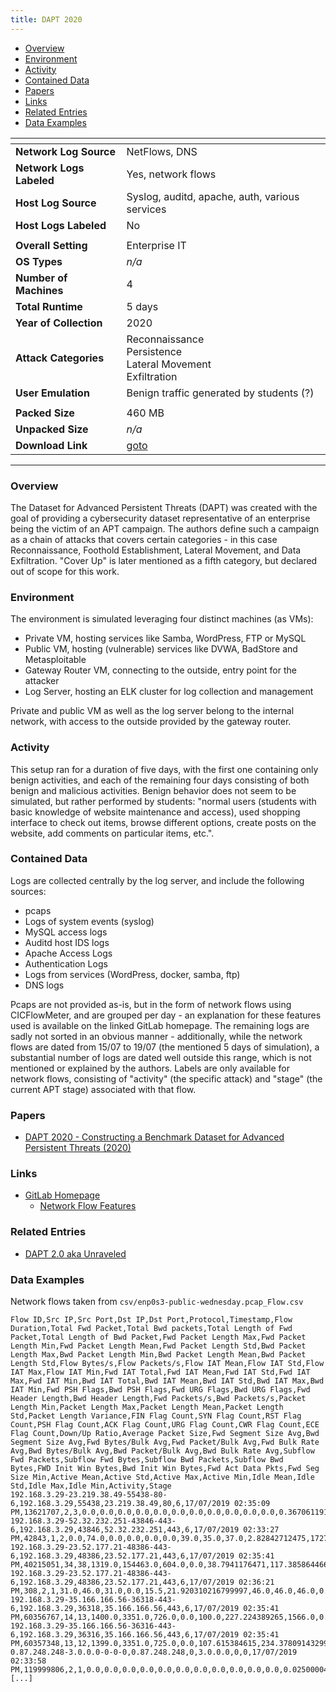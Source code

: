 ```yaml
---
title: DAPT 2020
---
```


- [Overview](#overview)
- [Environment](#environment)
- [Activity](#activity)
- [Contained Data](#contained-data)
- [Papers](#papers)
- [Links](#links)
- [Related Entries](#related-entries)
- [Data Examples](#data-examples)

| <!-- -->                 | <!-- -->                                                             |
|--------------------------|----------------------------------------------------------------------|
| **Network Log Source**   | NetFlows, DNS                                                        |
| **Network Logs Labeled** | Yes, network flows                                                   |
| **Host Log Source**      | Syslog, auditd, apache, auth, various services                       |
| **Host Logs Labeled**    | No                                                                   |
|                          |                                                                      |
| **Overall Setting**      | Enterprise IT                                                        |
| **OS Types**             | _n/a_                                                                |
| **Number of Machines**   | 4                                                                    |
| **Total Runtime**        | 5 days                                                               |
| **Year of Collection**   | 2020                                                                 |
| **Attack Categories**    | Reconnaissance<br/>Persistence<br/>Lateral Movement<br/>Exfiltration |
| **User Emulation**       | Benign traffic generated by students (?)                             |
|                          |                                                                      |
| **Packed Size**          | 460 MB                                                               |
| **Unpacked Size**        | _n/a_                                                                |
| **Download Link**        | [goto](https://gitlab.com/asu22/dapt2020)                            |

***

### Overview

The Dataset for Advanced Persistent Threats (DAPT) was created with the goal of providing a cybersecurity dataset
representative of an enterprise being the victim of an APT campaign.
The authors define such a campaign as a chain of attacks that covers certain categories - in this case Reconnaissance,
Foothold Establishment, Lateral Movement, and Data Exfiltration.
"Cover Up" is later mentioned as a fifth category, but declared out of scope for this work.

### Environment

The environment is simulated leveraging four distinct machines (as VMs):

- Private VM, hosting services like Samba, WordPress, FTP or MySQL
- Public VM, hosting (vulnerable) services like DVWA, BadStore and Metasploitable
- Gateway Router VM, connecting to the outside, entry point for the attacker
- Log Server, hosting an ELK cluster for log collection and management

Private and public VM as well as the log server belong to the internal network, with access to the outside provided by
the gateway router.

### Activity

This setup ran for a duration of five days, with the first one containing only benign activities, and each of the
remaining four days consisting of both benign and malicious activities.
Benign behavior does not seem to be simulated, but rather performed by students: "normal users (students with basic
knowledge of website maintenance and access), used shopping interface to check out items, browse different options,
create posts on the website, add comments on particular items, etc.".

### Contained Data

Logs are collected centrally by the log server, and include the following sources:

- pcaps
- Logs of system events (syslog)
- MySQL access logs
- Auditd host IDS logs
- Apache Access Logs
- Authentication Logs
- Logs from services (WordPress, docker, samba, ftp)
- DNS logs

Pcaps are not provided as-is, but in the form of network flows using CICFlowMeter, and are grouped per day - an
explanation for these features used is available on the linked GitLab homepage.
The remaining logs are sadly not sorted in an obvious manner - additionally, while the network flows are dated from
15/07 to 19/07 (the mentioned 5 days of simulation), a substantial number of logs are dated well outside this range,
which is not mentioned or explained by the authors.
Labels are only available for network flows, consisting of "activity" (the specific attack) and "stage" (the current APT
stage) associated with that flow.

### Papers

- [DAPT 2020 - Constructing a Benchmark Dataset for Advanced Persistent Threats (2020)](https://doi.org/10.1007/978-3-030-59621-7_8)

### Links

- [GitLab Homepage](https://gitlab.com/asu22/dapt2020)
    - [Network Flow Features](https://gitlab.com/asu22/dapt2020/-/blob/main/csv/README.md?ref_type=heads)

### Related Entries

- [DAPT 2.0 aka Unraveled](unraveled.md)

### Data Examples

Network flows taken from `csv/enp0s3-public-wednesday.pcap_Flow.csv`

```
Flow ID,Src IP,Src Port,Dst IP,Dst Port,Protocol,Timestamp,Flow Duration,Total Fwd Packet,Total Bwd packets,Total Length of Fwd Packet,Total Length of Bwd Packet,Fwd Packet Length Max,Fwd Packet Length Min,Fwd Packet Length Mean,Fwd Packet Length Std,Bwd Packet Length Max,Bwd Packet Length Min,Bwd Packet Length Mean,Bwd Packet Length Std,Flow Bytes/s,Flow Packets/s,Flow IAT Mean,Flow IAT Std,Flow IAT Max,Flow IAT Min,Fwd IAT Total,Fwd IAT Mean,Fwd IAT Std,Fwd IAT Max,Fwd IAT Min,Bwd IAT Total,Bwd IAT Mean,Bwd IAT Std,Bwd IAT Max,Bwd IAT Min,Fwd PSH Flags,Bwd PSH Flags,Fwd URG Flags,Bwd URG Flags,Fwd Header Length,Bwd Header Length,Fwd Packets/s,Bwd Packets/s,Packet Length Min,Packet Length Max,Packet Length Mean,Packet Length Std,Packet Length Variance,FIN Flag Count,SYN Flag Count,RST Flag Count,PSH Flag Count,ACK Flag Count,URG Flag Count,CWR Flag Count,ECE Flag Count,Down/Up Ratio,Average Packet Size,Fwd Segment Size Avg,Bwd Segment Size Avg,Fwd Bytes/Bulk Avg,Fwd Packet/Bulk Avg,Fwd Bulk Rate Avg,Bwd Bytes/Bulk Avg,Bwd Packet/Bulk Avg,Bwd Bulk Rate Avg,Subflow Fwd Packets,Subflow Fwd Bytes,Subflow Bwd Packets,Subflow Bwd Bytes,FWD Init Win Bytes,Bwd Init Win Bytes,Fwd Act Data Pkts,Fwd Seg Size Min,Active Mean,Active Std,Active Max,Active Min,Idle Mean,Idle Std,Idle Max,Idle Min,Activity,Stage
192.168.3.29-23.219.38.49-55438-80-6,192.168.3.29,55438,23.219.38.49,80,6,17/07/2019 02:35:09 PM,13621707,2,3,0.0,0.0,0.0,0.0,0.0,0.0,0.0,0.0,0.0,0.0,0.0,0.367061191376,3405426.75,4812396.59671,10224310.0,15786.0,3381611.0,3381611.0,0.0,3381611.0,3381611.0,10255969.0,5127984.5,7229740.45224,10240183.0,15786.0,0,0,0,0,64,96,0.146824476551,0.220236714826,0.0,0.0,0.0,0.0,0.0,0,0,0,0,1,0,0,0,1.0,0.0,0.0,0.0,0,0,0,0,0,0,2,0,3,0,-1,294,0,0,15786.0,0.0,15786.0,15786.0,10224310.0,0.0,10224310.0,10224310.0,Normal,Benign
192.168.3.29-52.32.232.251-43846-443-6,192.168.3.29,43846,52.32.232.251,443,6,17/07/2019 02:33:27 PM,42843,1,2,0.0,74.0,0.0,0.0,0.0,0.0,39.0,35.0,37.0,2.82842712475,1727.23665476,70.0231076255,21421.5,30236.5930703,42802.0,41.0,0.0,0.0,0.0,0.0,0.0,42802.0,42802.0,0.0,42802.0,42802.0,0,1,0,0,32,64,23.3410358752,46.6820717503,0.0,39.0,28.25,18.927493230699998,358.25,0,0,0,1,1,0,0,0,2.0,37.6666666667,0.0,37.0,0,0,0,0,0,0,1,0,2,74,-1,118,0,0,0.0,0.0,0.0,0.0,0.0,0.0,0.0,0.0,Normal,Benign
192.168.3.29-23.52.177.21-48386-443-6,192.168.3.29,48386,23.52.177.21,443,6,17/07/2019 02:35:41 PM,40215051,34,38,1319.0,154463.0,604.0,0.0,38.7941176471,117.385864466,13032.0,0.0,4064.81578947,3923.31162416,3873.7237956,1.79037445458,566409.169014,4739207.87646,39937006.0,9.0,40201818.0,1218236.90909,6950749.31165,39937058.0,35.0,40215051.0,1086893.27027,6572656.5157900015,39986014.0,19.0,0,0,0,0,1088,1232,0.8454546035510001,0.944919851028,0.0,13032.0,2134.0,3467.00436256,12020119.25,0,1,0,0,0,0,0,0,1.0,2163.63888889,38.7941176471,4064.81578947,0,0,0,0,0,0,34,1319,38,154463,-1,264,6,0,277958.0,0.0,277958.0,277958.0,39937006.0,0.0,39937006.0,39937006.0,Normal,Benign
192.168.3.29-23.52.177.21-48386-443-6,192.168.3.29,48386,23.52.177.21,443,6,17/07/2019 02:36:21 PM,308,2,1,31.0,46.0,31.0,0.0,15.5,21.920310216799997,46.0,46.0,46.0,0.0,250000.0,9740.25974026,154.0,127.279220614,244.0,64.0,64.0,64.0,0.0,64.0,64.0,0.0,0.0,0.0,0.0,0.0,0,1,0,0,64,32,6493.50649351,3246.75324675,0.0,46.0,30.75,21.6852484422,470.25,0,0,0,1,1,0,0,0,0.0,41.0,15.5,46.0,0,0,0,0,0,0,2,31,1,46,-1,1444,1,0,0.0,0.0,0.0,0.0,0.0,0.0,0.0,0.0,Normal,Benign
192.168.3.29-35.166.166.56-36318-443-6,192.168.3.29,36318,35.166.166.56,443,6,17/07/2019 02:35:41 PM,60356767,14,13,1400.0,3351.0,726.0,0.0,100.0,227.224389265,1566.0,0.0,257.769230769,559.304799706,78.7152830767,0.447340063791,2321414.11538,4292337.46351,10198459.0,11.0,60314624.0,4639586.4615400005,5204739.05298,10240112.0,152.0,60356174.0,5029681.166669998,5234408.022419998,10240302.0,412.0,0,0,0,0,448,432,0.231954107151,0.21538595664,0.0,1566.0,169.678571429,413.776917314,171211.337302,0,1,0,0,0,0,0,0,0.0,175.962962963,100.0,257.769230769,0,0,0,0,0,0,14,1400,13,3351,-1,124,4,0,58797.1666667,41584.0185332,143680.0,41653.0,10000565.1667,356527.4967570001,10198459.0,9290250.0,Normal,Benign
192.168.3.29-35.166.166.56-36316-443-6,192.168.3.29,36316,35.166.166.56,443,6,17/07/2019 02:35:41 PM,60357348,13,12,1399.0,3351.0,725.0,0.0,107.615384615,234.37809143299998,3014.0,0.0,279.25,864.292472068,78.6979573721,0.414199775643,2514889.5,4417205.88404,10197659.0,12.0,60314634.0,5026219.5,5237027.23113,10240181.0,120.0,60356339.0,5486939.90909,5231849.26686,10240419.0,1658.0,0,0,0,0,416,400,0.215383883334,0.198815892309,0.0,3014.0,182.692307692,603.149916305,363789.821538,0,1,0,0,0,0,0,0,0.0,190.0,107.615384615,279.25,0,0,0,0,0,0,13,1399,12,3351,-1,124,4,0,60124.6666667,42696.81756130001,147279.0,42522.0,9999265.16667,356332.788651,10197659.0,9289242.0,Normal,Benign
0.87.248.248-3.0.0.0-0-0-0,0.87.248.248,0,3.0.0.0,0,0,17/07/2019 02:33:58 PM,119999806,2,1,0.0,0.0,0.0,0.0,0.0,0.0,0.0,0.0,0.0,0.0,0.0,0.0250000404167,59999903.0,19.7989898732,59999917.0,59999889.0,59999917.0,59999917.0,0.0,59999917.0,59999917.0,0.0,0.0,0.0,0.0,0.0,0,0,0,0,0,0,0.0166666936112,0.00833334680558,0.0,0.0,0.0,0.0,0.0,0,0,0,0,0,0,0,0,0.0,0.0,0.0,0.0,0,0,0,0,0,0,2,0,1,0,-1,-1,0,0,0.0,0.0,0.0,0.0,59999903.0,19.7989898732,59999917.0,59999889.0,Normal,Benign
[...]
```